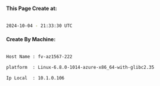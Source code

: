 
   
#### This Page Create at:

```bash

2024-10-04 - 21:33:30 UTC

```

#### Create By Machine:

```bash

Host Name : fv-az1567-222

platform  : Linux-6.8.0-1014-azure-x86_64-with-glibc2.35

Ip Local  : 10.1.0.106

```

